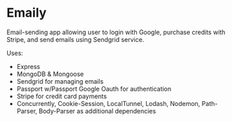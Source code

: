 # Emaily

Email-sending app allowing user to login with Google, purchase credits with Stripe, and send emails using Sendgrid service.

Uses:
* Express
* MongoDB & Mongoose
* Sendgrid for managing emails
* Passport w/Passport Google Oauth for authentication
* Stripe for credit card payments
* Concurrently, Cookie-Session, LocalTunnel, Lodash, Nodemon, Path-Parser, Body-Parser as additional dependencies
